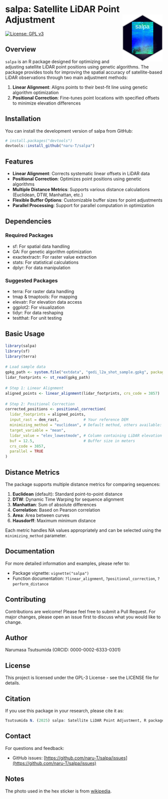 # salpa: Satellite LiDAR Point Adjustment <img src="inst/hex/salpa_hex.png" align="right" height="150" />

<!-- badges: start -->
[![License: GPL v3](https://img.shields.io/badge/License-GPLv3-blue.svg)](https://www.gnu.org/licenses/gpl-3.0)
<!-- badges: end -->

## Overview

`salpa` is an R package designed for optimizing and adjusting satellite LiDAR point positions using genetic algorithms. The package provides tools for improving the spatial accuracy of satellite-based LiDAR observations through two main adjustment methods:

1. **Linear Alignment**: Aligns points to their best-fit line using genetic algorithm optimization
2. **Positional Correction**: Fine-tunes point locations with specified offsets to minimize elevation differences

## Installation

You can install the development version of salpa from GitHub:

```r
# install.packages("devtools")
devtools::install_github("naru-T/salpa")
```

## Features

- **Linear Alignment**: Corrects systematic linear offsets in LiDAR data
- **Positional Correction**: Optimizes point positions using genetic algorithms
- **Multiple Distance Metrics**: Supports various distance calculations (Euclidean, DTW, Manhattan, etc.)
- **Flexible Buffer Options**: Customizable buffer sizes for point adjustments
- **Parallel Processing**: Support for parallel computation in optimization

## Dependencies

### Required Packages
- sf: For spatial data handling
- GA: For genetic algorithm optimization
- exactextractr: For raster value extraction
- stats: For statistical calculations
- dplyr: For data manipulation

### Suggested Packages
- terra: For raster data handling
- tmap & tmaptools: For mapping
- elevatr: For elevation data access
- ggplot2: For visualization
- tidyr: For data reshaping
- testthat: For unit testing

## Basic Usage

```r
library(salpa)
library(sf)
library(terra)

# Load sample data
gpkg_path <- system.file("extdata", "gedi_l2a_shot_sample.gpkg", package = "salpa")
lidar_footprints <- st_read(gpkg_path)

# Step 1: Linear Alignment
aligned_points <- linear_alignment(lidar_footprints, crs_code = 3857)

# Step 2: Positional Correction
corrected_positions <- positional_correction(
  lidar_footprints = aligned_points,
  input_rast = dem_rast,           # Your reference DEM
  minimizing_method = "euclidean", # Default method, others available: "dtw", "manhattan", "correlation", "area", "hausdorff"
  target_variable = "mean",
  lidar_value = "elev_lowestmode", # Column containing LiDAR elevation values
  buf = 12.5,                      # Buffer size in meters
  crs_code = 3857,
  parallel = TRUE
)
```

## Distance Metrics

The package supports multiple distance metrics for comparing sequences:

1. **Euclidean** (default): Standard point-to-point distance
2. **DTW**: Dynamic Time Warping for sequence alignment
3. **Manhattan**: Sum of absolute differences
4. **Correlation**: Based on Pearson correlation
5. **Area**: Area between curves
6. **Hausdorff**: Maximum minimum distance

Each metric handles NA values appropriately and can be selected using the `minimizing_method` parameter.

## Documentation

For more detailed information and examples, please refer to:
- Package vignette: `vignette("salpa")`
- Function documentation: `?linear_alignment`, `?positional_correction`, `?perform_distance`

## Contributing

Contributions are welcome! Please feel free to submit a Pull Request. For major changes, please open an issue first to discuss what you would like to change.

## Author

Narumasa Tsutsumida (ORCID: 0000-0002-6333-0301)

## License

This project is licensed under the GPL-3 License - see the LICENSE file for details.

## Citation

If you use this package in your research, please cite it as:

```r
Tsutsumida N. (2025) salpa: Satellite LiDAR Point Adjustment, R package version 0.0.1.0, https://github.com/naru-T/salpa
```

## Contact

For questions and feedback:
- GitHub issues: [https://github.com/naru-T/salpa/issues](https://github.com/naru-T/salpa/issues)

## Notes

The photo used in the hex sticker is from [wikipedia](https://en.wikipedia.org/wiki/Salp#/media/File:Sea_Salp_Chain.jpg).

